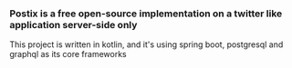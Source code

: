 ### Postix is a free open-source implementation on a twitter like application server-side only
This project is written in kotlin, and it's using spring boot, postgresql and graphql as its core frameworks
